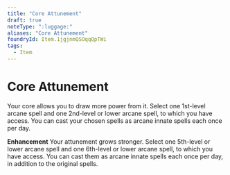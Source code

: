 ```yaml
---
title: "Core Attunement"
draft: true
noteType: ":luggage:"
aliases: "Core Attunement"
foundryId: Item.1jgjnmQSOqqQpTWi
tags:
  - Item
---
```


# Core Attunement

Your core allows you to draw more power from it. Select one 1st-level arcane spell and one 2nd-level or lower arcane spell, to which you have access. You can cast your chosen spells as arcane innate spells each once per day.

**Enhancement** Your attunement grows stronger. Select one 5th-level or lower arcane spell and one 6th-level or lower arcane spell, to which you have access. You can cast them as arcane innate spells each once per day, in addition to the original spells.

